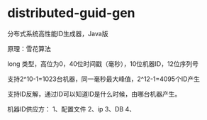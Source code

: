 # distributed-guid-gen
分布式系统高性能ID生成器，Java版

原理：雪花算法

long 类型，高位为0，40位时间戳（毫秒），10位机器ID，12位序列号

支持2^10-1=1023台机器，同一毫秒最大峰值，2^12-1=4095个ID产生

支持ID反解，通过ID可以知道ID是什么时候，由哪台机器产生。

机器ID供应方：
1、配置文件
2、ip
3、DB
4、
